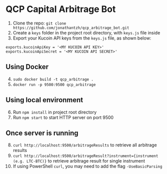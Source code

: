 # QCP Capital Arbitrage Bot
1. Clone the repo: `git clone https://github.com/jonathantzh/qcp_arbitrage_bot.git`
2. Create a `keys` folder in the project root directory, with `keys.js` file inside
3. Export your Kucoin API keys from the `keys.js` file, as shown below:
```
exports.kucoinApiKey = '<MY KUCOIN API KEY>'
exports.kucoinApiSecret = '<MY KUCOIN API SECRET>'
```
## Using Docker
4. `sudo docker build -t qcp_arbitrage .`
5. `docker run -p 9500:9500 qcp_arbitrage`
## Using local environment
6. Run `npm install` in project root directory
7. Run `npm start` to start HTTP server on port 9500
## Once server is running
8. `curl http://localhost:9500/arbitrageResults` to retrieve all arbitrage results
9. `curl http://localhost:9500/arbitrageResult?instrument={instrument (e.g. LTC-BTC)}` to retrieve arbitrage result for single instrument
10. If using PowerShell `curl`, you may need to add the flag `-UseBasicParsing`
